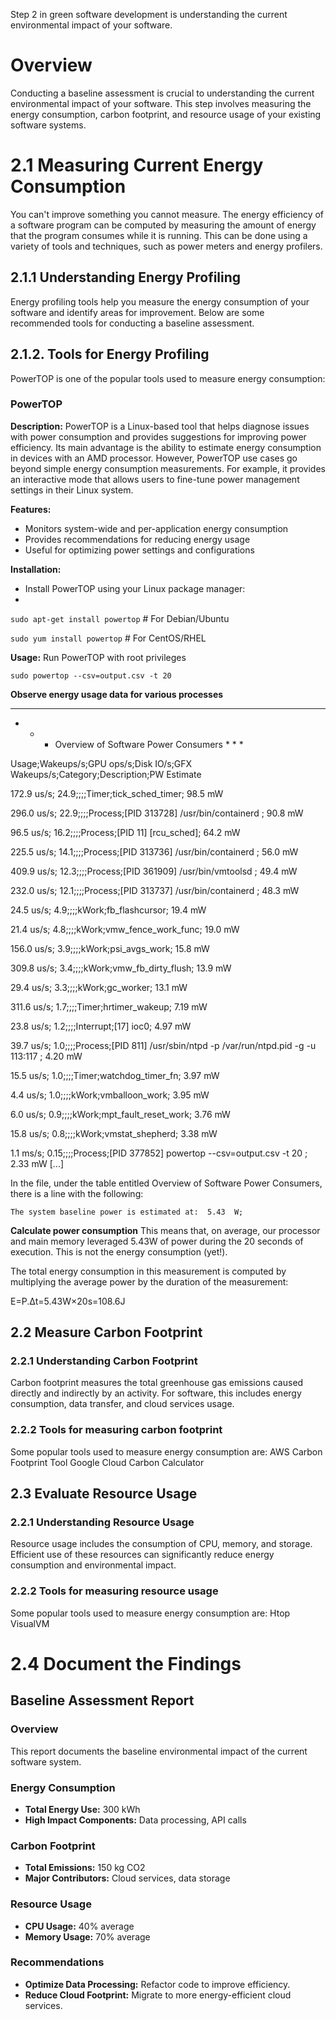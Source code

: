Step 2 in green software development is understanding the current environmental impact of your software.

# **Overview**

Conducting a baseline assessment is crucial to understanding the current environmental impact of your software. This step involves measuring the energy consumption, carbon footprint, and resource usage of your existing software systems. 

# **2.1 Measuring Current Energy Consumption**
You can't improve something you cannot measure. The energy efficiency of a software program can be computed by measuring the amount of energy that the program consumes while it is running. This can be done using a variety of tools and techniques, such as power meters and energy profilers.

## **2.1.1 Understanding Energy Profiling**

Energy profiling tools help you measure the energy consumption of your software and identify areas for improvement. Below are some recommended tools for conducting a baseline assessment.

## **2.1.2. Tools for Energy Profiling**

PowerTOP is one of the popular tools used to measure energy consumption:

### **PowerTOP**

**Description:**
PowerTOP is a Linux-based tool that helps diagnose issues with power consumption and provides suggestions for improving power efficiency.
Its main advantage is the ability to estimate energy consumption in devices with an AMD processor. However, PowerTOP use cases go beyond simple energy consumption measurements. For example, it provides an interactive mode that allows users to fine-tune power management settings in their Linux system. 

**Features:**
- Monitors system-wide and per-application energy consumption
- Provides recommendations for reducing energy usage
- Useful for optimizing power settings and configurations

**Installation:**
- Install PowerTOP using your Linux package manager:
- 
```sudo apt-get install powertop```  # For Debian/Ubuntu

```sudo yum install powertop```     # For CentOS/RHEL

**Usage:**
Run PowerTOP with root privileges

```sudo powertop --csv=output.csv -t 20```

**Observe energy usage data for various processes**
____________________________________________________________________
 *  *  *   Overview of Software Power Consumers   *  *  *

Usage;Wakeups/s;GPU ops/s;Disk IO/s;GFX Wakeups/s;Category;Description;PW Estimate

172.9 us/s; 24.9;;;;Timer;tick_sched_timer; 98.5 mW

296.0 us/s; 22.9;;;;Process;[PID 313728] /usr/bin/containerd ; 90.8 mW

 96.5 us/s; 16.2;;;;Process;[PID 11] [rcu_sched]; 64.2 mW
 
225.5 us/s; 14.1;;;;Process;[PID 313736] /usr/bin/containerd ; 56.0 mW

409.9 us/s; 12.3;;;;Process;[PID 361909] /usr/bin/vmtoolsd ; 49.4 mW

232.0 us/s; 12.1;;;;Process;[PID 313737] /usr/bin/containerd ; 48.3 mW

 24.5 us/s;  4.9;;;;kWork;fb_flashcursor; 19.4 mW
 
 21.4 us/s;  4.8;;;;kWork;vmw_fence_work_func; 19.0 mW
 
156.0 us/s;  3.9;;;;kWork;psi_avgs_work; 15.8 mW

309.8 us/s;  3.4;;;;kWork;vmw_fb_dirty_flush; 13.9 mW

 29.4 us/s;  3.3;;;;kWork;gc_worker; 13.1 mW
 
311.6 us/s;  1.7;;;;Timer;hrtimer_wakeup; 7.19 mW

 23.8 us/s;  1.2;;;;Interrupt;[17] ioc0; 4.97 mW
 
 39.7 us/s;  1.0;;;;Process;[PID 811] /usr/sbin/ntpd -p /var/run/ntpd.pid -g -u 113:117 ; 4.20 mW
 
 15.5 us/s;  1.0;;;;Timer;watchdog_timer_fn; 3.97 mW
 
  4.4 us/s;  1.0;;;;kWork;vmballoon_work; 3.95 mW
  
  6.0 us/s;  0.9;;;;kWork;mpt_fault_reset_work; 3.76 mW
  
 15.8 us/s;  0.8;;;;kWork;vmstat_shepherd; 3.38 mW
 
  1.1 ms/s; 0.15;;;;Process;[PID 377852] powertop --csv=output.csv -t 20 ; 2.33 mW
[...]

In the file, under the table entitled Overview of Software Power Consumers, there is a line with the following:

```The system baseline power is estimated at:  5.43  W;```

**Calculate power consumption**
This means that, on average, our processor and main memory leveraged 5.43W of power during the 20 seconds of execution. This is not the energy consumption (yet!). 

The total energy consumption in this measurement is computed by multiplying the average power by the duration of the measurement:

E=P.Δt=5.43W×20s=108.6J

## **2.2 Measure Carbon Footprint**

### **2.2.1 Understanding Carbon Footprint**
Carbon footprint measures the total greenhouse gas emissions caused directly and indirectly by an activity. For software, this includes energy consumption, data transfer, and cloud services usage.

### **2.2.2 Tools for measuring carbon footprint**

Some popular tools used to measure energy consumption are:
AWS Carbon Footprint Tool
Google Cloud Carbon Calculator

## **2.3 Evaluate Resource Usage**

### **2.2.1 Understanding Resource Usage**
Resource usage includes the consumption of CPU, memory, and storage. Efficient use of these resources can significantly reduce energy consumption and environmental impact.

### **2.2.2 Tools for measuring resource usage**

Some popular tools used to measure energy consumption are:
Htop
VisualVM

# **2.4 Document the Findings**
## **Baseline Assessment Report**

### **Overview**
This report documents the baseline environmental impact of the current software system.

### **Energy Consumption**
- **Total Energy Use:** 300 kWh
- **High Impact Components:** Data processing, API calls

### **Carbon Footprint**
- **Total Emissions:** 150 kg CO2
- **Major Contributors:** Cloud services, data storage

### **Resource Usage**
- **CPU Usage:** 40% average
- **Memory Usage:** 70% average

### **Recommendations**
- **Optimize Data Processing:** Refactor code to improve efficiency.
- **Reduce Cloud Footprint:** Migrate to more energy-efficient cloud services.


